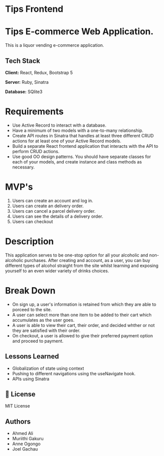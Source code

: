 # Tips Frontend
# Tips E-commerce Web Application.
This is a liquor vending e-commerce application.



## Tech Stack

**Client:** React, Redux, Bootstrap 5

**Server:** Ruby, Sinatra

**Database:** SQlite3

# Requirements
- Use Active Record to interact with a database.
- Have a minimum of two models with a one-to-many relationship.
- Create API routes in Sinatra that handles at least three different CRUD actions for at least one of your Active   Record models.
- Build a separate React frontend application that interacts with the API to perform CRUD actions.
- Use good OO design patterns. You should have separate classes for each of your models, and create instance and class methods as necessary.

# MVP's

1. Users can create an account and log in.
2. Users can create an delivery order.
3. Users can cancel a parcel delivery order.
4. Users can see the details of a delivery order.
5. Users can checkout



# Description

This application serves to be one-stop option for all your alcoholic and non-alcoholic purchases. After creating and account, as a user, you can buy different types of alcohol straight from the site whilst learning and exposing yourself to an even wider variety of drinks choices.

# Break Down

- On sign up, a user's information is retained from which they are able to porceed to the site.
- A user can select more than one item to be added to their cart which accumulates as the user goes. 
- A user is able to view their cart, their order, and decided whther or not they are satisfied with their order.
- On checkout, a user is allowed to give their preferred payment option and proceed to payment.

## Lessons Learned

- Globalization of state using context
- Pushing to different navigations using the useNavigate hook.
- APIs using Sinatra

## 🚀 License
MIT License

## Authors

- Ahmed Ali
- Muriithi Gakuru
- Anne Ogongo
- Joel Gachau



